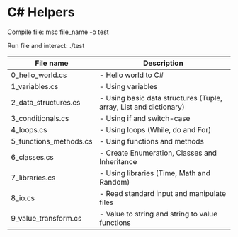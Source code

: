 # C# Helpers

Compile file:
msc file_name -o test

Run file and interact:
./test

| File name        		| Description 												   |
| --------------------- |------------------------------------------------------------- |
| 0_hello_world.cs 			| - Hello world to C# |
| 1_variables.cs			| - Using variables |
| 2_data_structures.cs		| - Using basic data structures (Tuple, array, List and dictionary) |
| 3_conditionals.cs			| - Using if and switch-case |
| 4_loops.cs				| - Using loops (While, do and For) |
| 5_functions_methods.cs 	| - Using functions and methods |
| 6_classes.cs 				| - Create Enumeration, Classes and Inheritance |
| 7_libraries.cs 			| - Using libraries (Time, Math and Random) |
| 8_io.cs 					| - Read standard input and manipulate files |
| 9_value_transform.cs		| - Value to string and string to value functions |